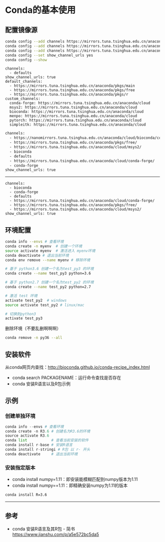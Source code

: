 # Conda的基本使用

## 配置镜像源
```bash
conda config --add channels https://mirrors.tuna.tsinghua.edu.cn/anaconda/pkgs/free
conda config --add channels https://mirrors.tuna.tsinghua.edu.cn/anaconda/cloud/conda-forge
conda config --add channels https://mirrors.tuna.tsinghua.edu.cn/anaconda/cloud/bioconda
conda config --set show_channel_urls yes
conda config --show
```


```
channels:
  - defaults
show_channel_urls: true
default_channels:
  - https://mirrors.tuna.tsinghua.edu.cn/anaconda/pkgs/main
  - https://mirrors.tuna.tsinghua.edu.cn/anaconda/pkgs/free
  - https://mirrors.tuna.tsinghua.edu.cn/anaconda/pkgs/r
custom_channels:
  conda-forge: https://mirrors.tuna.tsinghua.edu.cn/anaconda/cloud
  msys2: https://mirrors.tuna.tsinghua.edu.cn/anaconda/cloud
  bioconda: https://mirrors.tuna.tsinghua.edu.cn/anaconda/cloud
  menpo: https://mirrors.tuna.tsinghua.edu.cn/anaconda/cloud
  pytorch: https://mirrors.tuna.tsinghua.edu.cn/anaconda/cloud
  simpleitk: https://mirrors.tuna.tsinghua.edu.cn/anaconda/cloud
```

```bash
channels:
  - https://nanomirrors.tuna.tsinghua.edu.cn/anaconda/cloud/bioconda/conda
  - https://mirrors.tuna.tsinghua.edu.cn/anaconda/pkgs/free/
  - https://mirrors.tuna.tsinghua.edu.cn/anaconda/cloud/msys2/
  - bioconda
  - defaults
  - https://mirrors.tuna.tsinghua.edu.cn/anaconda/cloud/conda-forge/
  - conda-forge
show_channel_urls: true
```


---
```config
channels:                                                                                                                                                                                                         
  - bioconda
  - conda-forge
  - defaults
  - https://mirrors.tuna.tsinghua.edu.cn/anaconda/cloud/conda-forge/
  - https://mirrors.tuna.tsinghua.edu.cn/anaconda/pkgs/free/
  - https://mirrors.tuna.tsinghua.edu.cn/anaconda/cloud/msys2/
show_channel_urls: true
```

## 环境配置
```bash
conda info --envs # 查看环境
conda create -n myenv  # 创建一个环境
source activate myenv  # 激活进入 myenv环境
conda deactivate # 退出当前环境
conda env remove --name myenv # 移除环境
```

```bash
# 基于 python3.6 创建一个名为test_py3 的环境
conda create --name test_py3 python=3.6 

# 基于 python2.7 创建一个名为test_py2 的环境
conda create --name test_py2 python=2.7

# 激活 test 环境
activate test_py2  # windows
source activate test_py2 # linux/mac

# 切换到python3
activate test_py3
```

删除环境（不要乱删啊啊啊）

```bash
conda remove -n py36 --all
```

## 安装软件
从conda网页内查找：http://bioconda.github.io/conda-recipe_index.html
- conda search PACKAGENAME：运行命令查找是否存在
- conda 安装R语言以及R包示例

## 示例

### 创建单独环境
```python
conda info --envs # 查看环境
conda create -n R3.6 # 创建名为R3.6的环境
source activate R3.6  
conda list           # 查看当前安装的软件
conda install r-base # 安装R语言
conda install r-stringi # R包 以 r- 开头 
conda deactivate     # 退出当前环境
```

### 安装指定版本
- conda install numpy=1.11：即安装能模糊匹配到numpy版本为1.11
- conda install numpy==1.11：即精确安装numpy为1.11的版本

```bash
conda install R=3.6
```

---

参考
---

- conda 安装R语言及其R包 - 简书  
  https://www.jianshu.com/p/a5e572bc5da5

